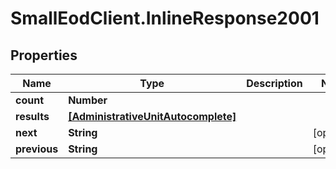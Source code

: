 # SmallEodClient.InlineResponse2001

## Properties

Name | Type | Description | Notes
------------ | ------------- | ------------- | -------------
**count** | **Number** |  | 
**results** | [**[AdministrativeUnitAutocomplete]**](AdministrativeUnitAutocomplete.md) |  | 
**next** | **String** |  | [optional] 
**previous** | **String** |  | [optional] 


